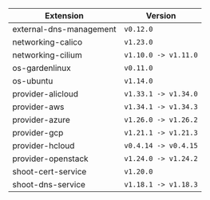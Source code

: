 | Extension      |  Version | 
| ----------- | ----------- |
|external-dns-management|```v0.12.0```|
|networking-calico|```v1.23.0```|
|networking-cilium|```v1.10.0 -> v1.11.0```|
|os-gardenlinux|```v0.11.0```|
|os-ubuntu|```v1.14.0```|
|provider-alicloud|```v1.33.1 -> v1.34.0```|
|provider-aws|```v1.34.1 -> v1.34.3```|
|provider-azure|```v1.26.0 -> v1.26.2```|
|provider-gcp|```v1.21.1 -> v1.21.3```|
|provider-hcloud|```v0.4.14 -> v0.4.15```|
|provider-openstack|```v1.24.0 -> v1.24.2```|
|shoot-cert-service|```v1.20.0```|
|shoot-dns-service|```v1.18.1 -> v1.18.3```|
